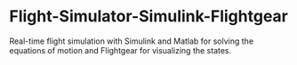 # Flight-Simulator-Simulink-Flightgear
Real-time flight simulation with Simulink and Matlab for solving the equations of motion and Flightgear for visualizing the states.
